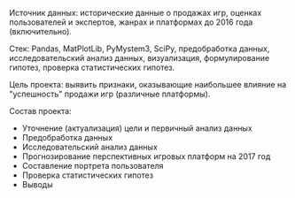 Источник данных: исторические данные о продажах игр, оценках пользователей и экспертов, жанрах и платформах до 2016 года (включительно).

Стек: Pandas, MatPlotLib, PyMystem3, SciPy, предобработка данных, исследовательский анализ данных, визуализация, формулирование гипотез, проверка статистических гипотез.

Цель проекта: выявить признаки, оказывающие наибольшее влияние на "успешность" продажи игр (различные платформы).

Состав проекта:
- Уточнение (актуализация) цели и первичный анализ данных
- Предобработка данных
- Исследовательский анализ данных
- Прогнозирование перспективных игровых платформ на 2017 год
- Составление портрета пользователя
- Проверка статистических гипотез
- Выводы

